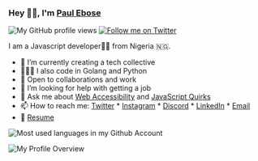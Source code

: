 ### Hey 👋🏽, I'm [Paul Ebose](https://bada.llc)

![My GitHub profile views](https://visitor-badge.glitch.me/badge?page_id=paulebose.paulebose)
[![Follow me on Twitter](https://img.shields.io/twitter/follow/tiredforeal?label=%40tiredforeal&style=social)](https://twitter.com/intent/follow?screen_name=swyx&tw_p=followbutton)

I am a Javascript developer🚀💕 from Nigeria 🇳🇬.

- 🔭 I’m currently creating a tech collective
- 👨🏽‍💻 I also code in Golang and Python 
- 🌱 Open to collaborations and work 
- 🤔 I’m looking for help with getting a job
- 💬 Ask me about [Web Accessibility](#) and [JavaScript Quirks](#)
- 📫 How to reach me: [Twitter](https://twitter.com/tiredforeal) * [Instagram](https://instagram.com/se.tale) * [Discord](https://discordapp.com/users/763924922589249557) * [LinkedIn](https://linkedin.com/in/paulebose) * [Email](mailto://paulebose@gmail.com) 
- 📝 [Resume](https://drive.google.com/file/d/1oHBuMxYBs5wT3pvtu30-zWIe48d9h8hz/view) 

![Most used languages in my Github Account](https://github-readme-stats.vercel.app/api/top-langs/?username=paulebose&layout=compact&theme=gotham&count_private=true)

![My Profile Overview](https://github-readme-stats.vercel.app/api?username=paulebose&show_icons=true&theme=gotham&count_private=true)
